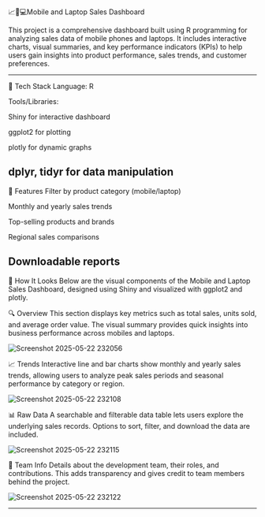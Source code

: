 📈📱💻Mobile and Laptop Sales Dashboard

This project is a comprehensive dashboard built using R programming for analyzing sales data of mobile phones and laptops. It includes interactive charts, visual summaries, and key performance indicators (KPIs)
to help users gain insights into product performance, sales trends, and customer preferences.
  
---------------------------------------------------------------------------------------------------------------------------------------------------------------------------------------------------------------------

🔧 Tech Stack
  Language: R
  
  Tools/Libraries:
  
  Shiny for interactive dashboard
  
  ggplot2 for plotting
  
  plotly for dynamic graphs
  
  dplyr, tidyr for data manipulation
----------------------------------------------------------------------------------------------------------------------------------------------------------------------------------------------------------------

🎯 Features
  Filter by product category (mobile/laptop)
  
  Monthly and yearly sales trends
  
  Top-selling products and brands
  
  Regional sales comparisons
  
  Downloadable reports
---------------------------------------------------------------------------------------------------------------------------------------------------------------------------------------

📸 How It Looks
Below are the visual components of the Mobile and Laptop Sales Dashboard, designed using Shiny and visualized with ggplot2 and plotly.

🔍 Overview
This section displays key metrics such as total sales, units sold, and average order value. The visual summary provides quick insights into business performance across mobiles and laptops.

![Screenshot 2025-05-22 232056](https://github.com/user-attachments/assets/65053cf2-a379-4d27-b5dc-84c76ce02c37)



📈 Trends
Interactive line and bar charts show monthly and yearly sales trends, allowing users to analyze peak sales periods and seasonal performance by category or region.

![Screenshot 2025-05-22 232108](https://github.com/user-attachments/assets/b3735b18-560a-449b-b9d9-5383e41a3887)



📊 Raw Data
A searchable and filterable data table lets users explore the underlying sales records. Options to sort, filter, and download the data are included.

![Screenshot 2025-05-22 232115](https://github.com/user-attachments/assets/9725447f-359c-4590-90f0-26c7cfff3640)



👥 Team Info
Details about the development team, their roles, and contributions. This adds transparency and gives credit to team members behind the project.

![Screenshot 2025-05-22 232122](https://github.com/user-attachments/assets/14b9d900-f1e6-4540-853a-15e6307b2d6e)


---------------------------------------------------------------------------------------------------------------------------------------------------------------------------------------------------------------------
